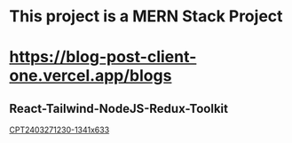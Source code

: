 # This project is a MERN Stack Project
# https://blog-post-client-one.vercel.app/blogs
## React-Tailwind-NodeJS-Redux-Toolkit
[CPT2403271230-1341x633](https://github.com/OmerCoskun43/BlogPost-Client/assets/144324576/eb03ac07-2fac-4af9-921b-768534e9a261)
